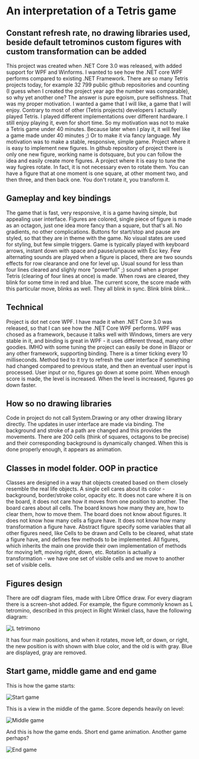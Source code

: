 # An interpretation of a Tetris game
## Constant refresh rate, no drawing libraries used, beside default tetrominos custom figures with custom transformation can be added

This project was created when .NET Core 3.0 was released, with added support for WPF and Winforms. I wanted to see how the .NET core WPF performs compared to existing .NET Framework. There are so many Tetris projects today, for example 32 799 public github repositories and counting (I guess when I created the project year ago the number was comparable), so why yet another one? The answer is pure egoism, pure selfishness. That was my proper motivation. I wanted a game that I will like, a game that I will enjoy. Contrary to most of other (Tetris projects) developers I actually played Tetris. I played different implementations over different hardware. I still enjoy playing it, even for short time.
So my motivation was not to make a Tetris game under 40 minutes. Because later when I play it, it will feel like a game made under 40 minutes ;) Or to make it via fancy language. My motivation was to make a stable, responsive, simple game. Project where it is easy to implement new figures. In github repository of project there is only one new figure, working name is dotsquare, but you can follow the idea and easily create more figures. A project where it is easy to tune the way fugires rotate. In fact, it is not necessary even to rotate them. You can have a figure that at one moment is one square, at other moment two, and then three, and then back one. You don't rotate it, you transform it.

## Gameplay and key bindings

The game that is fast, very responsive, it is a game having simple, but appealing user interface. Figures are colored, single piece of figure is made as an octagon, just one idea more fancy than a square, but that's all. No gradients, no other complications. Buttons for start/stop and pause are styled, so that they are in theme with the game. No visual states are used for styling, but few simple triggers. Game is typically played with keyboard arrows, instant down with space and pause/unpause with Esc key. Few alternating sounds are played when a figure is placed, there are two sounds effects for row clearance and one for level up. Usual sound for less than four lines cleared and slighly more "powerfull" ;) sound when a proper Tetris (clearing of four lines at once) is made. When rows are cleared, they blink for some time in red and blue. The current score, the score made with this particular move, blinks as well. They all blink in sync. Blink blink blink...

## Technical

Project is dot net core WPF. I have made it when .NET Core 3.0 was released, so that I can see how the .NET Core WPF performs. WPF was chosed as a framework, because it talks well with Windows, timers are very stable in it, and binding is great in WPF - it uses different thread, many other goodies. IMHO with some tuning the project can easily be done in Blazor or any other framework, supporting binding. There is a timer ticking every 10 milliseconds. Method tied to it try to refresh the user interface if something had changed compared to previous state, and then an eventual user input is processed. User input or no, figures go down at some point. When enough score is made, the level is increased. When the level is increased, figures go down faster.

## How so no drawing libraries

Code in project do not call System.Drawing or any other drawing library directly. The updates in user interface are made via binding. The background and stroke of a path are changed and this provides the movements. There are 200 cells (think of squares, octagons to be precise) and their corresponding background is dynamically changed. When this is done properly enough, it appears as animation.

## Classes in model folder. OOP in practice

Classes are designed in a way that objects created based on them closely resemble the real life objects. A single cell cares about its color - background, border/stroke color, opacity etc. It does not care where it is on the board, it does not care how it moves from one position to another. The board cares about all cells. The board knows how many they are, how to clear them, how to move them. The board does not know about figures. It does not know how many cells a figure have. It does not know how many transformation a figure have. Abstract figure specify some variables that all other figures need, like Cells to be drawn and Cells to be cleared, what state a figure have, and defines few methods to be implemented. All figures, which inherits the main one provide their own implementation of methods for moving left, moving right, down, etc. Rotation is actually a transformation - we have one set of visible cells and we move to another set of visible cells.

## Figures design

There are odf diagram files, made with Libre Office draw. For every diagram there is a screen-shot added. For example, the figure commonly known as L tetromino, described in this project in Right Winkel class, have the following diagram:

![L tetrimono](https://github.com/MahmudOnWeb/TetrisDotNetCoreWpf/blob/master/RightWinkel%20-%20L.PNG?raw=true)

It has four main positions, and when it rotates, move left, or down, or right, the new position is with shown with blue color, and the old is with gray. Blue are displayed, gray are removed.

## Start game, middle game and end game

This is how the game starts:

![Start game](https://github.com/MahmudOnWeb/TetrisDotNetCoreWpf/blob/master/StartGame.gif?raw=true)

This is a view in the middle of the game. Score depends heavily on level:

![Middle game](https://github.com/MahmudOnWeb/TetrisDotNetCoreWpf/blob/master/MiddleGame.gif?raw=true)

And this is how the game ends. Short end game animation. Another game perhaps?

![End game](https://github.com/MahmudOnWeb/TetrisDotNetCoreWpf/blob/master/EndGame.gif?raw=true)